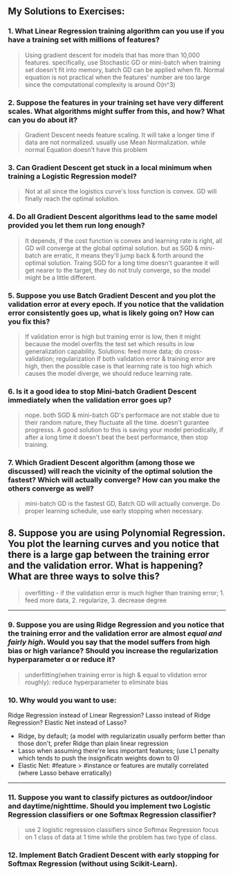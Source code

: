 ## My Solutions to Exercises:

### 1. What Linear Regression training algorithm can you use if you have a training set with millions of features?

> Using gradient descent for models that has more than 10,000 features. specifically, use Stochastic GD or mini-batch when training set doesn't fit into memory, batch GD can be applied when fit. Normal equation is not practical when the features' number are too large since the computational complexity is around O(n^3)

### 2. Suppose the features in your training set have very different scales. What algorithms might suffer from this, and how? What can you do about it?

> Gradient Descent needs feature scaling. It will take a longer time if data are not normalized. usually use Mean Normalization. while normal Equation doesn't have this problem

### 3. Can Gradient Descent get stuck in a local minimum when training a Logistic Regression model?

> Not at all since the logistics curve's loss function is convex. GD will finally reach the optimal solution.

### 4. Do all Gradient Descent algorithms lead to the same model provided you let them run long enough?

> It depends, if the cost function is convex and learning rate is right, all GD will converge at the global optimal solution. but as SGD & mini-batch are erratic, it means they'll jump back & forth around the optimal solution. Traing SGD for a long time doesn't guarantee it will get nearer to the target, they do not truly converge, so the model might be a little different.  

### 5. Suppose you use Batch Gradient Descent and you plot the validation error at every epoch. If you notice that the validation error consistently goes up, what is likely going on? How can you fix this?

> If validation error is high but training error is low, then it might because the model overfits the test set which results in low generalization capability. Solutions: feed more data; do cross-validation; regularization
If both validation error & training error are high, then the possible case is that learning rate is too high which causes the model diverge, we should reduce learning rate.

### 6. Is it a good idea to stop Mini-batch Gradient Descent immediately when the validation error goes up?

> nope. both SGD & mini-batch GD's performace are not stable due to their random nature, they fluctuate all the time. doesn't gurantee progresss. A good solution to this is saving your model periodically, if after a long time it doesn't beat the best performance, then stop training. 

### 7. Which Gradient Descent algorithm (among those we discussed) will reach the vicinity of the optimal solution the fastest? Which will actually converge? How can you make the others converge as well?

> mini-batch GD is the fastest GD, Batch GD will actually converge. Do proper learning schedule, use early stopping when necessary.

## 8. Suppose you are using Polynomial Regression. You plot the learning curves and you notice that there is a large gap between the training error and the validation error. What is happening? What are three ways to solve this?

> overfitting - if the validation error is much higher than training error; 1. feed more data, 2. regularize, 3. decrease degree
---
### 9. Suppose you are using Ridge Regression and you notice that the training error and the validation error are almost *equal and fairly high*. Would you say that the model suffers from high bias or high variance? Should you increase the regularization hyperparameter α or reduce it?

> underfitting(when training error is high & equal to vlidation error roughly): reduce hyperparameter to eliminate bias

### 10. Why would you want to use:
Ridge Regression instead of Linear Regression?
Lasso instead of Ridge Regression?
Elastic Net instead of Lasso?

> 

* Ridge, by default; (a model with regularizatin usually perform better than those don't, prefer Ridge than plain linear regression
* Lasso when assuming there're less important features; (use L1 penalty which tends to push the insignificatn weights down to 0)
* Elastic Net: #feature > #instance or features are mutally correlated (where Lasso behave erratically) 
---
### 11. Suppose you want to classify pictures as outdoor/indoor and daytime/nighttime. Should you implement two Logistic Regression classifiers or one Softmax Regression classifier?

> use 2 logistic regression classifiers since Softmax Regression focus on 1 class of data at 1 time while the problem has two type of class.

### 12. Implement Batch Gradient Descent with early stopping for Softmax Regression (without using Scikit-Learn).
